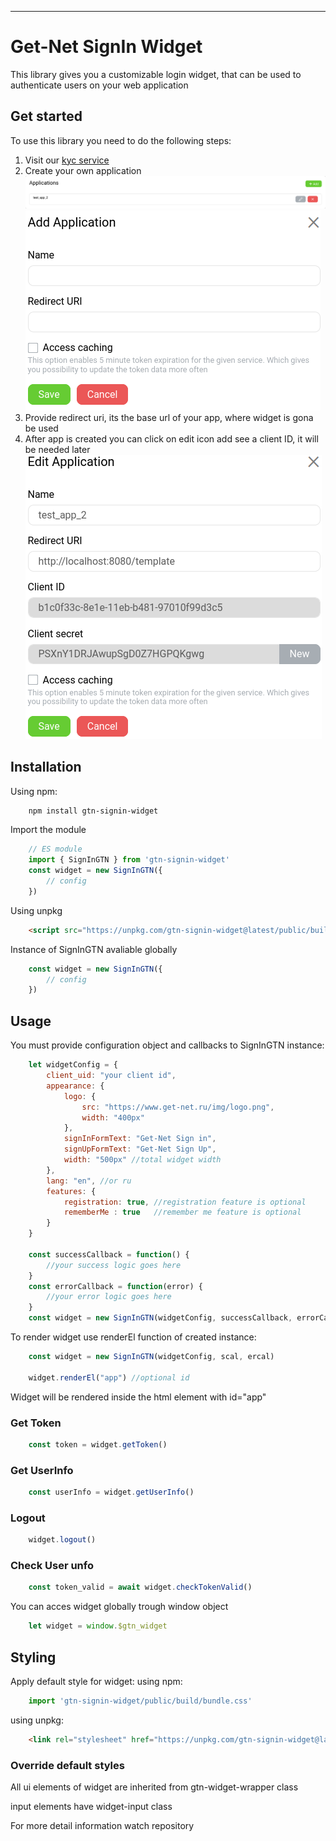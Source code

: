 
---

# Get-Net SignIn Widget
This library gives you a customizable login widget, that can be used to authenticate users on your web application

## Get started
To use this library you need to do the following steps:
1. Visit our [kyc service](https://id.gtn.ee/)
2. Create your own application
![alt Applications list](img/applications.png)
![alt create application](img/add_app.png)
3. Provide redirect uri, its the base url of your app, where widget is gona be used
4. After app is created you can click on edit icon add see a client ID, it will be needed later
![alt create application](img/client.png)


## Installation
Using npm:

```bash
    npm install gtn-signin-widget
```
Import the module
```js
    // ES module
    import { SignInGTN } from 'gtn-signin-widget'
    const widget = new SignInGTN({
        // config
    })
```

Using unpkg
```html
    <script src="https://unpkg.com/gtn-signin-widget@latest/public/build/bundle.js"></script>
```
Instance of SignInGTN avaliable globally
```js
    const widget = new SignInGTN({
        // config
    })
```

## Usage
You must provide configuration object and callbacks to SignInGTN instance:

```js
    let widgetConfig = {
        client_uid: "your client id",
        appearance: {
            logo: {
                src: "https://www.get-net.ru/img/logo.png",
                width: "400px"
            },
            signInFormText: "Get-Net Sign in",
            signUpFormText: "Get-Net Sign Up",
            width: "500px" //total widget width
        },
        lang: "en", //or ru
        features: {
            registration: true, //registration feature is optional
            rememberMe : true   //remember me feature is optional
        }
    }

    const successCallback = function() {
        //your success logic goes here
    }
    const errorCallback = function(error) {
        //your error logic goes here
    }
    const widget = new SignInGTN(widgetConfig, successCallback, errorCallback)
```

To render widget use renderEl function of created instance:
```js
    const widget = new SignInGTN(widgetConfig, scal, ercal)

    widget.renderEl("app") //optional id
```
Widget will be rendered inside the html element with id="app"

### Get Token
```js
    const token = widget.getToken()
```

### Get UserInfo
```js
    const userInfo = widget.getUserInfo()
```

### Logout
```js
    widget.logout()
```
### Check User unfo
```js
    const token_valid = await widget.checkTokenValid()
```

You can acces widget globally trough window object
```js
    let widget = window.$gtn_widget
```
## Styling
Apply default style for widget:
using npm:
```js
    import 'gtn-signin-widget/public/build/bundle.css'
```
using unpkg:
```html
    <link rel="stylesheet" href="https://unpkg.com/gtn-signin-widget@latest/public/build/bundle.css"
```
### Override default styles
All ui elements of widget are inherited from gtn-widget-wrapper class

input elements have widget-input class 

For more detail information watch repository